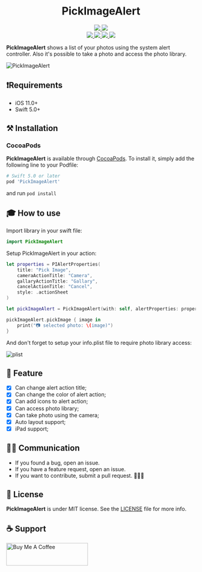 <h1 align="center">PickImageAlert</h1>

<p align="center">
 <a href="https://github.com/thejohnlima/PickImageAlert/releases">
  <img src="https://img.shields.io/github/v/release/thejohnlima/PickImageAlert?style=for-the-badge">
 </a>
 <a href="https://cocoapods.org/pods/PickImageAlert">
  <img src="https://img.shields.io/badge/Cocoa%20Pods-✓-4BC51D.svg?style=for-the-badge">
 </a><br>
 <a href="https://github.com/thejohnlima/PickImageAlert">
  <img src="https://img.shields.io/github/repo-size/thejohnlima/PickImageAlert.svg?style=for-the-badge">
 </a>
 <a href="https://developer.apple.com/ios/">
  <img src="https://img.shields.io/cocoapods/p/PickImageAlert?style=for-the-badge">
 </a>
 <a href="https://developer.apple.com/swift/">
  <img src="https://img.shields.io/badge/Swift-5-blue.svg?style=for-the-badge">
 </a>
 <a href="https://raw.githubusercontent.com/thejohnlima/PickImageAlert/master/LICENSE">
  <img src="https://img.shields.io/github/license/thejohnlima/PickImageAlert.svg?style=for-the-badge">
 </a>
</p>

**PickImageAlert** shows a list of your photos using the system alert controller. Also it's possible to take a photo and access the photo library.

![PickImageAlert](https://raw.githubusercontent.com/thejohnlima/PickImageAlert/master/Documents/PickImageAlert.gif)

## ❗️Requirements

- iOS 11.0+
- Swift 5.0+

## ⚒ Installation

### CocoaPods

**PickImageAlert** is available through [CocoaPods](https://cocoapods.org/pods/PickImageAlert). To install
it, simply add the following line to your Podfile:

```ruby
# Swift 5.0 or later
pod 'PickImageAlert'
```

and run `pod install`

## 🎓 How to use

Import library in your swift file:

```Swift
import PickImageAlert
```

Setup PickImageAlert in your action:

```Swift
let properties = PIAlertProperties(
    title: "Pick Image",
    cameraActionTitle: "Camera",
    gallaryActionTitle: "Gallary",
    cancelActionTitle: "Cancel",
    style: .actionSheet
)

let pickImageAlert = PickImageAlert(with: self, alertProperties: properties)

pickImageAlert.pickImage { image in
    print("📷 selected photo: \(image)")
}
```

And don't forget to setup your info.plist file to require photo library access:

![plist](https://raw.githubusercontent.com/thejohnlima/PickImageAlert/master/Documents/plist_photos_access.png)

## 📱 Feature

- [x] Can change alert action title;
- [x] Can change the color of alert action;
- [x] Can add icons to alert action;
- [x] Can access photo library;
- [x] Can take photo using the camera;
- [x] Auto layout support;
- [x] iPad support;

## 🙋🏻‍  Communication

- If you found a bug, open an issue.
- If you have a feature request, open an issue.
- If you want to contribute, submit a pull request. 👨🏻‍💻

## 📜 License

**PickImageAlert** is under MIT license. See the [LICENSE](LICENSE) file for more info.

## ☕️ Support

<a href="https://www.buymeacoffee.com/thejohnlima" target="_blank"><img src="https://cdn.buymeacoffee.com/buttons/v2/default-yellow.png" alt="Buy Me A Coffee" style="height: 60px !important;width: 217px !important;" ></a>
